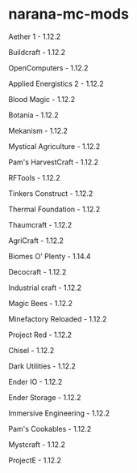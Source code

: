 # narana-mc-mods

Aether 1 - 1.12.2

Buildcraft - 1.12.2

OpenComputers - 1.12.2

Applied Energistics 2 - 1.12.2

Blood Magic - 1.12.2

Botania - 1.12.2

Mekanism - 1.12.2

Mystical Agriculture - 1.12.2

Pam's HarvestCraft - 1.12.2

RFTools - 1.12.2

Tinkers Construct - 1.12.2

Thermal Foundation - 1.12.2

Thaumcraft - 1.12.2

AgriCraft - 1.12.2

Biomes O' Plenty - 1.14.4

Decocraft - 1.12.2

Industrial craft - 1.12.2

Magic Bees - 1.12.2

Minefactory Reloaded - 1.12.2

Project Red - 1.12.2

Chisel - 1.12.2

Dark Utilities - 1.12.2

Ender IO - 1.12.2

Ender Storage - 1.12.2

Immersive Engineering - 1.12.2

Pam's Cookables - 1.12.2

Mystcraft - 1.12.2

ProjectE - 1.12.2


